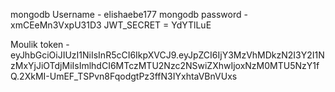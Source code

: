 
mongodb Username - elishaebe177
mongodb password - xmCEeMn3VxpU31D3
JWT_SECRET = YdYTlLuE

Moulik token - eyJhbGciOiJIUzI1NiIsInR5cCI6IkpXVCJ9.eyJpZCI6IjY3MzVhMDkzN2I3Y2I1NzMxYjJiOTdjMiIsImlhdCI6MTczMTU2Nzc2NSwiZXhwIjoxNzM0MTU5NzY1fQ.2XkMI-UmEF_TSPvn8FqodgtPz3ffN3IYxhtaVBnVUxs